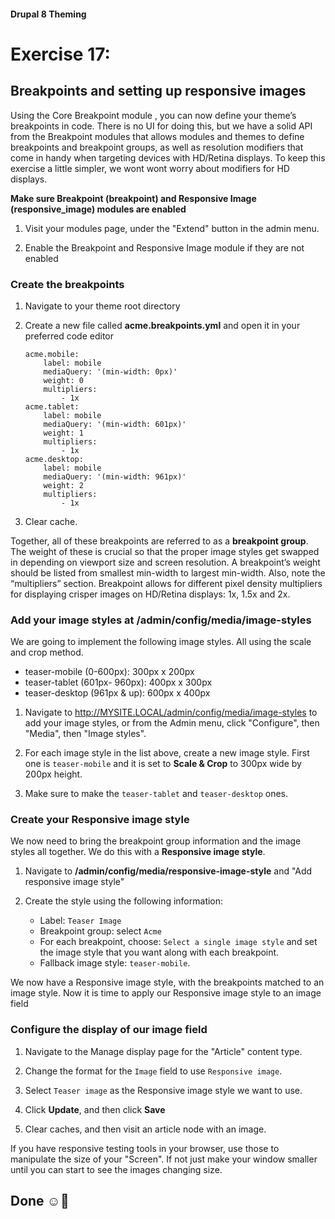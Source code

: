 #### Drupal 8 Theming

# Exercise 17: 

## Breakpoints and setting up responsive images

Using the Core Breakpoint module , you can now define your theme’s breakpoints in code. There is no UI for doing this, but we have a solid API from the Breakpoint modules that allows modules and themes to define breakpoints and breakpoint groups, as well as resolution modifiers that come in handy when targeting devices with HD/Retina displays. To keep this exercise a little simpler, we wont wont worry about modifiers for HD displays.

**Make sure Breakpoint (breakpoint) and Responsive Image (responsive_image) modules are enabled**

1. Visit your modules page, under the "Extend" button in the admin menu.

2. Enable the Breakpoint and Responsive Image module if they are not enabled

### Create the breakpoints

1. Navigate to your theme root directory

2. Create a new file called **acme.breakpoints.yml** and open it in your preferred code editor 

	```
	acme.mobile:
  		label: mobile
  		mediaQuery: '(min-width: 0px)'
  		weight: 0
  		multipliers:
    		- 1x
	acme.tablet:
  		label: mobile
  		mediaQuery: '(min-width: 601px)'
  		weight: 1
  		multipliers:
    		- 1x
	acme.desktop:
  		label: mobile
  		mediaQuery: '(min-width: 961px)'
  		weight: 2
  		multipliers:
    		- 1x
	```
3. Clear cache.

Together, all of these breakpoints are referred to as a **breakpoint group**.
The weight of these is crucial so that the proper image styles get swapped in depending on viewport size and screen resolution. A breakpoint’s weight should be listed from smallest min-width to largest min-width. Also, note the “multipliers” section. Breakpoint allows for different pixel density multipliers for displaying crisper images on HD/Retina displays: 1x, 1.5x and 2x.

### Add your image styles at /admin/config/media/image-styles

We are going to implement the following image styles. All using the scale and crop method.

+ teaser-mobile (0-600px): 300px x 200px
+ teaser-tablet (601px- 960px): 400px x 300px
+ teaser-desktop (961px & up): 600px x 400px

1. Navigate to http://MYSITE.LOCAL/admin/config/media/image-styles to add your image styles, or from the Admin menu, click "Configure", then "Media", then "Image styles".

2. For each image style in the list above, create a new image style. First one is `teaser-mobile` and it is set to **Scale & Crop** to 300px wide by 200px height.

3. Make sure to make the `teaser-tablet` and `teaser-desktop` ones.

### Create your Responsive image style

We now need to bring the breakpoint group information and the image styles all together. We do this with a **Responsive image style**. 

1. Navigate to **/admin/config/media/responsive-image-style** and "Add responsive image style"

2. Create the style using the following information:
	+ Label: `Teaser Image`
	+ Breakpoint group: select `Acme` 
	+ For each breakpoint, choose: `Select a single image style` and set the image style that you want along with each breakpoint.
	+ Fallback image style: `teaser-mobile`.

We now have a Responsive image style, with the breakpoints matched to an image style. Now it is time to apply our Responsive image style to an image field

### Configure the display of our image field

1. Navigate to the Manage display page for the "Article" content type.

2. Change the format for the `Image` field to use `Responsive image`.

3. Select `Teaser image` as the Responsive image style we want to use.

4. Click **Update**, and then click **Save**

5. Clear caches, and then visit an article node with an image.

If you have responsive testing tools in your browser, use those to manipulate the size of your "Screen". If not just make your window smaller until you can start to see the images changing size.

## Done ☺
